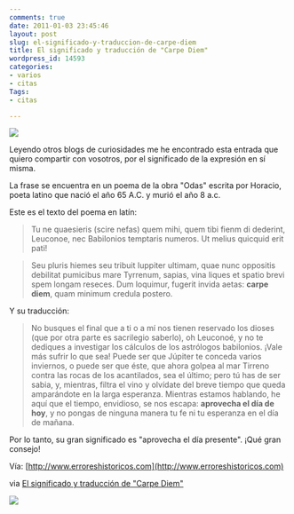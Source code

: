 ```yaml
---
comments: true
date: 2011-01-03 23:45:46
layout: post
slug: el-significado-y-traduccion-de-carpe-diem
title: El significado y traducción de "Carpe Diem"
wordpress_id: 14593
categories:
- varios
- citas
Tags:
- citas

---
```


[![](http://1.bp.blogspot.com/_NcSC_s5R_OQ/TSI4GVyM_DI/AAAAAAAAAfk/CCWHwotMA8w/s200/Carpe_Diem_by_Rheydo.jpg)](http://1.bp.blogspot.com/_NcSC_s5R_OQ/TSI4GVyM_DI/AAAAAAAAAfk/CCWHwotMA8w/s1600/Carpe_Diem_by_Rheydo.jpg)

Leyendo otros blogs de curiosidades me he encontrado esta entrada que quiero compartir con vosotros, por el significado de la expresión en sí misma.


La frase se encuentra en un poema de la obra "Odas" escrita por Horacio, poeta latino que nació el año 65 A.C. y murió el año 8 a.c.

Este es el texto del poema en latín:


> Tu ne quaesieris (scire nefas) quem mihi, quem tibi fienm di dederint, Leuconoe, nec Babilonios temptaris numeros. Ut melius quicquid erit pati!


> Seu pluris hiemes seu tribuit Iuppiter ultimam, quae nunc oppositis debilitat pumicibus mare Tyrrenum, sapias, vina liques et spatio brevi spem longam reseces. Dum loquimur, fugerit invida aetas: **carpe diem**, quam minimum credula postero.


Y su traducción:

> No busques el final que a ti o a mí nos tienen reservado los dioses (que por otra parte es sacrilegio saberlo), oh Leuconoé, y no te dediques a investigar los cálculos de los astrólogos babilonios. ¡Vale más sufrir lo que sea! Puede ser que Júpiter te conceda varios inviernos, o puede ser que éste, que ahora golpea al mar Tirreno contra las rocas de los acantilados, sea el último; pero tú has de ser sabia, y, mientras, filtra el vino y olvídate del breve tiempo que queda amparándote en la larga esperanza. Mientras estamos hablando, he aquí que el tiempo, envidioso, se nos escapa: **aprovecha el día de hoy**, y no pongas de ninguna manera tu fe ni tu esperanza en el día de mañana.


Por lo tanto, su gran significado es "aprovecha el día presente". ¡Qué gran consejo!

Vía: [](http://www.erroreshistoricos.com/curiosidades-historicas/origen/343-origen-significado-y-traduccion-de-carpe-diem.html)[http://www.erroreshistoricos.com](http://www.erroreshistoricos.com)







via [El significado y traducción de "Carpe Diem"](http://www.ballesterismo.com/2011/01/el-significado-y-traduccion-de-carpe.html)










![](https://blogger.googleusercontent.com/tracker/1680777770694179210-8797069448456702707?l=www.ballesterismo.com)






















